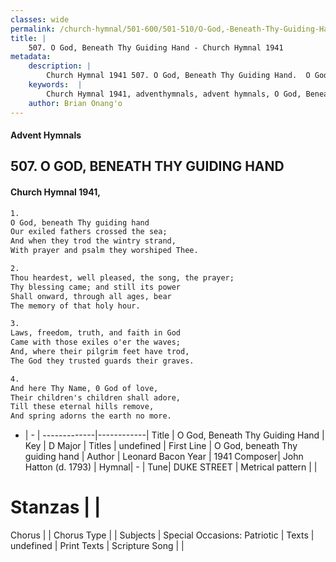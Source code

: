 ```yaml
---
classes: wide
permalink: /church-hymnal/501-600/501-510/O-God,-Beneath-Thy-Guiding-Hand/
title: |
    507. O God, Beneath Thy Guiding Hand - Church Hymnal 1941
metadata:
    description: |
        Church Hymnal 1941 507. O God, Beneath Thy Guiding Hand.  O God, beneath Thy guiding hand  Our exiled fathers crossed the sea;  And when they trod the wintry strand,  With prayer and psalm they worshiped Thee. 
    keywords:  |
        Church Hymnal 1941, adventhymnals, advent hymnals, O God, Beneath Thy Guiding Hand, O God, beneath Thy guiding hand. 
    author: Brian Onang'o
---
```


#### Advent Hymnals
## 507. O GOD, BENEATH THY GUIDING HAND
####  Church Hymnal 1941,

```txt
1.
O God, beneath Thy guiding hand 
Our exiled fathers crossed the sea; 
And when they trod the wintry strand, 
With prayer and psalm they worshiped Thee. 

2.
Thou heardest, well pleased, the song, the prayer; 
Thy blessing came; and still its power 
Shall onward, through all ages, bear 
The memory of that holy hour. 

3.
Laws, freedom, truth, and faith in God 
Came with those exiles o'er the waves; 
And, where their pilgrim feet have trod, 
The God they trusted guards their graves. 

4.
And here Thy Name, 0 God of love, 
Their children's children shall adore, 
Till these eternal hills remove, 
And spring adorns the earth no more.

```

- |   -  |
-------------|------------|
Title | O God, Beneath Thy Guiding Hand |
Key | D Major |
Titles | undefined |
First Line | O God, beneath Thy guiding hand |
Author | Leonard Bacon
Year | 1941
Composer| John Hatton (d. 1793) |
Hymnal|  - |
Tune| DUKE STREET |
Metrical pattern | |
# Stanzas |  |
Chorus |  |
Chorus Type |  |
Subjects | Special Occasions: Patriotic |
Texts | undefined |
Print Texts | 
Scripture Song |  |
    
